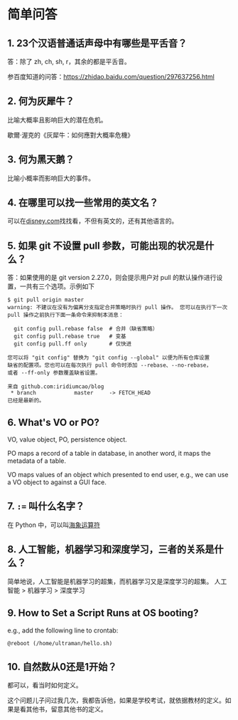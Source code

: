 # 简单问答

## 1. 23个汉语普通话声母中有哪些是平舌音？

答：除了 zh, ch, sh, r，其余的都是平舌音。

参百度知道的问答：https://zhidao.baidu.com/question/297637256.html

## 2. 何为灰犀牛？

比喻大概率且影响巨大的潜在危机。

歇爾·渥克的《灰犀牛：如何應對大概率危機》

## 3. 何为黑天鹅？

比喻小概率而影响巨大的事件。

## 4. 在哪里可以找一些常用的英文名？

可以在[disney.com](https://family.disney.com/baby-names/english-names/)找找看，不但有英文的，还有其他语言的。

## 5. 如果 git 不设置 pull 参数，可能出现的状况是什么？

答：如果使用的是 git version 2.27.0，则会提示用户对 pull 的默认操作进行设置，一共有三个选项。示例如下

```text
$ git pull origin master 
warning: 不建议在没有为偏离分支指定合并策略时执行 pull 操作。 您可以在执行下一次
pull 操作之前执行下面一条命令来抑制本消息：

  git config pull.rebase false  # 合并（缺省策略）
  git config pull.rebase true   # 变基
  git config pull.ff only       # 仅快进

您可以将 "git config" 替换为 "git config --global" 以便为所有仓库设置
缺省的配置项。您也可以在每次执行 pull 命令时添加 --rebase、--no-rebase，
或者 --ff-only 参数覆盖缺省设置。

来自 github.com:iridiumcao/blog
 * branch            master     -> FETCH_HEAD
已经是最新的。
```

## 6. What's VO or PO?

VO, value object, PO, persistence object.

PO maps a record of a table in database, in another word, it maps the metadata of a table.

VO maps values of an object which presented to end user, e.g., we can use a VO object to against a GUI face.

## 7. ``:=`` 叫什么名字？

在 Python 中，可以叫[海象运算符](https://docs.python.org/zh-cn/3/faq/design.html#why-can-t-i-use-an-assignment-in-an-expression)

## 8. 人工智能，机器学习和深度学习，三者的关系是什么？

简单地说，人工智能是机器学习的超集，而机器学习又是深度学习的超集。
人工智能 > 机器学习 > 深度学习

## 9. How to Set a Script Runs at OS booting?

e.g., add the following line to crontab:

```text
@reboot (/home/ultraman/hello.sh)
```

## 10. 自然数从0还是1开始？

都可以，看当时如何定义。

这个问题儿子问过我几次，我都告诉他，如果是学校考试，就依据教材的定义。如果是看其他书，留意其他书的定义。
